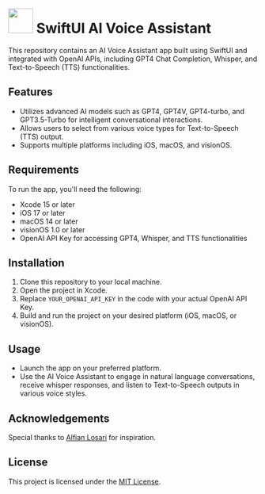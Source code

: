# <img src="https://github.com/RoyNkem/SwiftUI-AI-Voice-Assistant/assets/95645767/21122220-2ef0-4758-bb8f-9fc90f8263dc" width="50px" height="50px"> SwiftUI AI Voice Assistant 

This repository contains an AI Voice Assistant app built using SwiftUI and integrated with OpenAI APIs, including GPT4 Chat Completion, Whisper, and Text-to-Speech (TTS) functionalities.

## Features

- Utilizes advanced AI models such as GPT4, GPT4V, GPT4-turbo, and GPT3.5-Turbo for intelligent conversational interactions.
- Allows users to select from various voice types for Text-to-Speech (TTS) output.
- Supports multiple platforms including iOS, macOS, and visionOS.

## Requirements

To run the app, you'll need the following:

- Xcode 15 or later
- iOS 17 or later
- macOS 14 or later
- visionOS 1.0 or later
- OpenAI API Key for accessing GPT4, Whisper, and TTS functionalities

## Installation

1. Clone this repository to your local machine.
2. Open the project in Xcode.
3. Replace `YOUR_OPENAI_API_KEY` in the code with your actual OpenAI API Key.
4. Build and run the project on your desired platform (iOS, macOS, or visionOS).

## Usage

- Launch the app on your preferred platform.
- Use the AI Voice Assistant to engage in natural language conversations, receive whisper responses, and listen to Text-to-Speech outputs in various voice styles.

## Acknowledgements

Special thanks to [Alfian Losari](https://github.com/alfianlosari) for inspiration.


## License

This project is licensed under the [MIT License](LICENSE).
